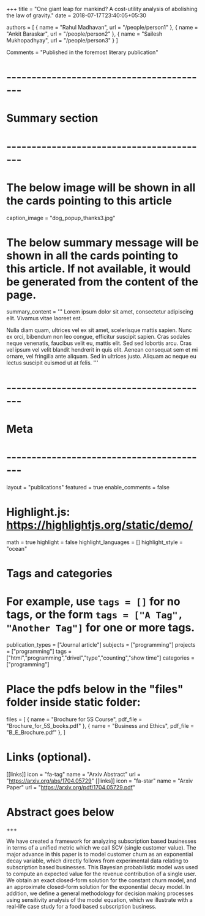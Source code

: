 +++
title = "One giant leap for mankind? A cost-utility analysis of abolishing the law of gravity."
date = 2018-07-17T23:40:05+05:30

authors =  [
                { name = "Rahul Madhavan", url = "/people/person1" },
                { name = "Ankit Baraskar", url = "/people/person2" },
                { name = "Sailesh Mukhopadhyay", url = "/people/person3" }
            ]


Comments = "Published in the foremost literary publication"

# -----------------------------------------
# Summary section
# -----------------------------------------

# The below image will be shown in all the cards pointing to this article
caption_image = "dog_popup_thanks3.jpg"
# The below summary message will be shown in all the cards pointing to this article. If not available, it would be generated from the content of the page.
summary_content = '''
Lorem ipsum dolor sit amet, consectetur adipiscing elit. Vivamus vitae laoreet est.

Nulla diam quam, ultrices vel ex sit amet, scelerisque mattis sapien. Nunc ex orci, bibendum non leo congue, efficitur suscipit sapien. Cras sodales neque venenatis, faucibus velit eu, mattis elit. Sed sed lobortis arcu. Cras vel ipsum vel velit blandit hendrerit in quis elit. Aenean consequat sem et mi ornare, vel fringilla ante aliquam. Sed in ultrices justo. Aliquam ac neque eu lectus suscipit euismod ut at felis. '''


# -----------------------------------------
# Meta
# -----------------------------------------

layout = "publications"
featured = true
enable_comments = false


# Highlight.js: https://highlightjs.org/static/demo/
math = true
highlight = false
highlight_languages = []
highlight_style = "ocean"

# Tags and categories
# For example, use `tags = []` for no tags, or the form `tags = ["A Tag", "Another Tag"]` for one or more tags.
publication_types = ["Journal article"]
subjects = ["programming"]
projects = ["programming"]
tags = ["html","programming","drivel","type","counting","show time"]
categories = ["programming"]




# Place the pdfs below in the "files" folder inside static folder:
files = [
    { name = "Brochure for 5S Course", pdf_file = "Brochure_for_5S_books.pdf" },
    { name = "Business and Ethics", pdf_file = "B_E_Brochure.pdf" },
]




# Links (optional).
[[links]]
    icon = "fa-tag"
    name = "Arxiv Abstract"
    url = "https://arxiv.org/abs/1704.05729"
[[links]]
    icon = "fa-star"
    name = "Arxiv Paper"
    url = "https://arxiv.org/pdf/1704.05729.pdf"


# Abstract goes below
+++

We have created a framework for analyzing subscription based businesses in terms of a unified metric which we call SCV (single customer value). The major advance in this paper is to model customer churn as an exponential decay variable, which directly follows from experimental data relating to subscription based businesses. This Bayesian probabilistic model was used to compute an expected value for the revenue contribution of a single user. We obtain an exact closed-form solution for the constant churn model, and an approximate closed-form solution for the exponential decay model. In addition, we define a general methodology for decision making processes using sensitivity analysis of the model equation, which we illustrate with a real-life case study for a food based subscription business.

